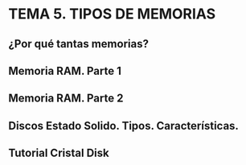 
# TEMA 5. TIPOS DE MEMORIAS

## ¿Por qué tantas memorias? 

## Memoria RAM. Parte 1

## Memoria RAM. Parte 2

## Discos Estado Solido. Tipos. Características.

## Tutorial Cristal Disk 


